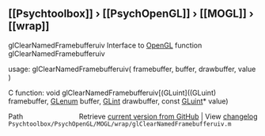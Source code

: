 ## [[Psychtoolbox]] &#8250; [[PsychOpenGL]] &#8250; [[MOGL]] &#8250; [[wrap]]

glClearNamedFramebufferuiv  Interface to [OpenGL](OpenGL) function glClearNamedFramebufferuiv  
  
usage:  glClearNamedFramebufferuiv( framebuffer, buffer, drawbuffer, value )  
  
C function:  void glClearNamedFramebufferuiv[(GLuint]((GLuint) framebuffer, [GLenum](GLenum) buffer, [GLint](GLint) drawbuffer, const [GLuint](GLuint)\* value)  




<div class="code_header" style="text-align:right;">
  <span style="float:left;">Path&nbsp;&nbsp;</span> <span class="counter">Retrieve <a href=
  "https://raw.github.com/Psychtoolbox-3/Psychtoolbox-3/beta/Psychtoolbox/PsychOpenGL/MOGL/wrap/glClearNamedFramebufferuiv.m">current version from GitHub</a> | View <a href=
  "https://github.com/Psychtoolbox-3/Psychtoolbox-3/commits/beta/Psychtoolbox/PsychOpenGL/MOGL/wrap/glClearNamedFramebufferuiv.m">changelog</a></span>
</div>
<div class="code">
  <code>Psychtoolbox/PsychOpenGL/MOGL/wrap/glClearNamedFramebufferuiv.m</code>
</div>

